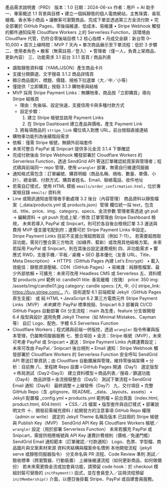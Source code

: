 產品需求說明書（PRD）
版本：1.0
日期：2024-06-xx
作者：用戶 + AI 助手
一、專案概述
1.1 背景與目標
 • 建立一個純靜態的個人電商網站，主售珠寶、香氛蠟燭、香水等小商品
 • 讓散客可瀏覽商品、完成下單並透過第三方金流付款
 • 完全部署於 GitHub Pages，零後端維運、低成本、易維護
 • Stripe Webhook 觸發的郵件通知採用 Cloudflare Workers 上的 Serverless Function，該環境由 Cloudflare 代管，仍符合零後端目標
1.2 核心指標
 • 月成交金額：新台幣 0–10,000
 • 首次上線時間：MVP 7 天內
 • 單次商品展示至下單流程：低於 3 步驟
二、使用者角色
 • 散客（無需註冊／登入）
 • 管理者（僅一人，負責上架商品、更新內容）
三、功能需求
3.1 前台
 3.1.1 首頁 / 商品列表
 - 讀取靜態資料檔（YAML/JSON）產生商品卡片
 - 支援分類篩選、文字搜尋
 3.1.2 商品詳情頁
 - 顯示商品圖片、標題、價錢、規格下拉選單（大／中／小等）
 - 僅提供「立即購買」按鈕
 3.1.3 購物車與結帳
 - MVP 採用 Stripe Payment Links：無購物車，商品按「立即購買」導向 Stripe 結帳頁
   - 理由：免後端、設定快速，支援信用卡與多種付款方式
   - 設定步驟：
     1. 建立 Stripe 帳號並啟用 Payment Links
     2. 在 Stripe Dashboard 建立產品與價格，產生 Payment Link
   3. 將每項商品的 `stripe_link` 欄位填入對應 URL，前台按鈕直接連結
  - 購物車功能列為後續階段需求
  - 依賴：僅需 Stripe 帳號，無額外前端套件
  - 未來可整合 PayPal 或 Snipcart 提供多元金流
 3.1.4 下單確認
 - 完成付款後由 Stripe Webhook 觸發部署於 Cloudflare Workers 的 Serverless Function，透過 SendGrid API 寄送訂單確認給買家與管理者；程式碼與前端同一 repo 管理，使用 `wrangler` 部署，無需自行維運伺服器
 - 通知格式需包含：訂單編號、購買明細（商品名稱、規格、數量、單價、小計）、總金額、付款方式、購買者姓名、Email、聯絡電話、收件地址
 - 若需自訂樣式，使用 HTML 模板 `emails/order_confirmation.html`，位於專案根目錄 `emails/` 資料夾
 - Line 或簡訊通知由管理者手動處理
3.2 後台（內容管理）
商品資料以靜態檔案（_data/products.yml 或 products.json）管理
欄位統一採 text，包含 id、title、price、img、category、specs、金流參數
管理者需透過 git pull → 編輯資料 → git push 完成上架／修改
訂單管理由 Stripe Dashboard 檢視，
未來若導入 PayPal 或 Snipcart，則可於各自後台檢視訂單
 3.3 運送與費用
MVP 僅支援宅配到府；運費可於 Stripe Payment Links 中設定。
Stripe Payment Links 目前不支援台灣超商取貨（例如 7-11）。
若需要超商取貨功能，需另行整合第三方物流（如綠界、藍新）或改用其他結帳方案。
未來若採用 PayPal 或 Snipcart，則在其後台設定運費規則
 四、非功能需求
 • 響應式 RWD，支援手機／平板／桌機
 • SEO 基本優化（友善 URL、Title、Meta Description）
 • HTTPS（GitHub Pages 內建 Let’s Encrypt）
 • 載入效能佳：靜態資源壓縮、CDN（GitHub Pages）
 • 易維護：純靜態檔案、最少外部依賴
 • 可擴充：未來可改用 Headless CMS 或 Serverless
五、資料模型
products.yml 範例
id: candle01
title: 香氛蠟燭（玫瑰）
price: 350
img: /assets/img/candle01.jpg
category: candle
specs: [大, 中, 小]
stripe_link: https://buy.stripe.com/…
 六、技術選型
6.1 前端框架
Jekyll（GitHub Pages 原生支援） 或 純 HTML + JavaScript
6.2 第三方電商元件
Stripe Payment Links（MVP）
*未來擴充*: PayPal 標準按鈕、Snipcart
6.3 部署與 CI/CD
GitHub Pages 自動部署
Git 分支流程：main 為生產，feature 分支做開發
 6.4 版型與設計
選用免費 Jekyll Theme（如 Minimal Mistakes、Cayman 等）
自訂 Logo、配色、字體
6.5 Serverless Function
- Cloudflare Workers；程式碼與前端一併版控，透過 `wrangler` 指令佈署與版本管理，仍屬無伺服器服務
 七、整合項目
 • 金流：Stripe 帳號（MVP），未來可考慮 PayPal 或 Snipcart
 • 運送：Stripe Payment Links 內建運費設定；未來可改由 PayPal／Snipcart 後台規則
 • Email 通知：Stripe Webhook 觸發部署於 Cloudflare Workers 的 Serverless Function 安全呼叫 SendGrid API 寄送訂單資訊；由 Cloudflare 自動擴展與管理，維持零後端架構
 • 分析：目前無
八、里程碑
 Repo 設置＋GitHub Pages 開通（Day1）
 選定版型＋佈局測試（Day2–Day3）
 建立資料模型＋商品列表／搜尋／篩選功能（Day4）
 商品詳情＋金流按鈕整合（Day5）
 測試下單流程＋SendGrid Email 通知（Day6）
 最終調整＋上線發佈（Day7）
 九、交付項目
 • 完整 GitHub Repo（含 .gitignore、README、_data、_layouts、assets）
 • Jekyll 配置檔 _config.yml
 • products.yml 範例檔
 • 前台頁面（index.html, product.html, 404.html）
 • CSS／JS 檔案
 • 版型套件與自訂樣式
 • 部署說明文件
十、開發前需補充資料 / 給開發方的注意事項
 GitHub Repo 權限（admin or write）
 選定的 Jekyll Theme 名稱及版本
 已註冊的 Stripe 帳號與 Publish Key（MVP）
 SendGrid API Key 與 Cloudflare Workers 帳號／`wrangler` 設定（用於部署 Serverless Function）
 未來若擴充 PayPal 或 Snipcart，需提供相應帳號與 API Key
 運費計費規則（價格／免運門檻）
 SendGrid Email 通知範本（訂單確認／付款通知）
 Logo、色票、字型檔、商品圖片與文案素材來源
 資料夾結構與檔案命名慣例
 本地開發流程（jekyll serve 或靜態伺服器指令）
 分支命名與 PR 流程、Code Review 準則
 測試／驗收標準（跨瀏覽器、行動裝置）
 上線後維運流程（如何更新商品、如何做備份）
 若未來需更換金流或加會員功能，請預留 code hook：於 checkout 模組封裝可替換的 `initPayment()` 函式，並在會員登入／註冊流程預留 `initMembership()` 介面，以便日後掛載 Stripe、PayPal 或自建會員服務。